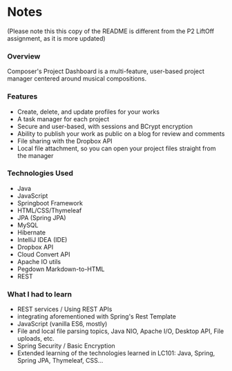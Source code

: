 # Notes
(Please note this this copy of the README is different from the P2 LiftOff assignment, as it is more updated)

### Overview

Composer's Project Dashboard is a multi-feature, user-based project manager centered around musical compositions. 

### Features

* Create, delete, and update profiles for your works
* A task manager for each project
* Secure and user-based, with sessions and BCrypt encryption
* Ability to publish your work as public on a blog for review and comments
* File sharing with the Dropbox API
* Local file attachment, so you can open your project files straight from the manager

### Technologies Used
* Java
* JavaScript
* Springboot Framework
* HTML/CSS/Thymeleaf
* JPA (Spring JPA)
* MySQL
* Hibernate
* IntelliJ IDEA (IDE)
* Dropbox API
* Cloud Convert API
* Apache IO utils
* Pegdown Markdown-to-HTML
* REST

### What I had to learn
* REST services / Using REST APIs
* integrating aforementioned with Spring's Rest Template
* JavaScript (vanilla ES6, mostly)
* File and local file parsing topics, Java NIO, Apache I/O, Desktop API, File uploads, etc.
* Spring Security / Basic Encryption
* Extended learning of the technologies learned in LC101: Java, Spring, Spring JPA, Thymeleaf, CSS...